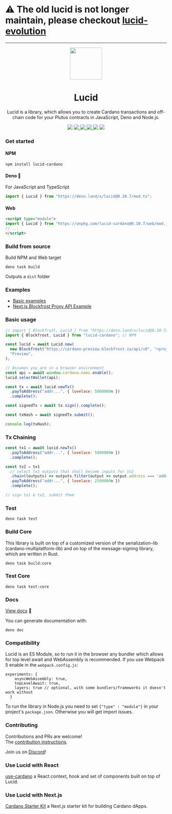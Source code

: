 
# ⚠️ The old lucid is not longer maintain, please checkout [lucid-evolution](https://github.com/Anastasia-Labs/lucid-evolution)


----


<p align="center">
  <img width="100px" src="./logo/lucid.svg" align="center"/>
  <h1 align="center">Lucid</h1>
  <p align="center">Lucid is a library, which allows you to create Cardano transactions and off-chain code for your Plutus contracts in JavaScript, Deno and Node.js.</p>

<p align="center">
    <img src="https://img.shields.io/github/commit-activity/m/berry-pool/lucid?style=for-the-badge" />
    <a href="https://www.npmjs.com/package/lucid-cardano">
      <img src="https://img.shields.io/npm/v/lucid-cardano?style=for-the-badge" />
    </a>
     <a href="https://doc.deno.land/https://deno.land/x/lucid/mod.ts">
      <img src="https://img.shields.io/readthedocs/cardano-lucid?style=for-the-badge" />
    </a>
    <a href="https://www.npmjs.com/package/lucid-cardano">
      <img src="https://img.shields.io/npm/dw/lucid-cardano?style=for-the-badge" />
    </a>
    <img src="https://img.shields.io/npm/l/lucid-cardano?style=for-the-badge" />
    <a href="https://twitter.com/spacebudzNFT">
      <img src="https://img.shields.io/twitter/follow/spacebudzNFT?style=for-the-badge&logo=twitter" />
    </a>
  </p>

</p>

### Get started

#### NPM

```
npm install lucid-cardano
```

#### Deno 🦕

For JavaScript and TypeScript

```js
import { Lucid } from "https://deno.land/x/lucid@0.10.7/mod.ts";
```

#### Web

```html
<script type="module">
import { Lucid } from "https://unpkg.com/lucid-cardano@0.10.7/web/mod.js"
// ...
</script>
```

### 

### Build from source

Build NPM and Web target

```
deno task build
```

Outputs a `dist` folder

### Examples

- [Basic examples](./src/examples/)
- [Next.js Blockfrost Proxy API Example](https://github.com/GGAlanSmithee/cardano-lucid-blockfrost-proxy-example)

### Basic usage

```js
// import { Blockfrost, Lucid } from "https://deno.land/x/lucid@0.10.7/mod.ts"; Deno
import { Blockfrost, Lucid } from "lucid-cardano"; // NPM

const lucid = await Lucid.new(
  new Blockfrost("https://cardano-preview.blockfrost.io/api/v0", "<projectId>"),
  "Preview",
);

// Assumes you are in a browser environment
const api = await window.cardano.nami.enable();
lucid.selectWallet(api);

const tx = await lucid.newTx()
  .payToAddress("addr...", { lovelace: 5000000n })
  .complete();

const signedTx = await tx.sign().complete();

const txHash = await signedTx.submit();

console.log(txHash);
```

### Tx Chaining

```js
const tx1 = await lucid.newTx()
  .payToAddress("addr...", { lovelace: 5000000n })
  .complete();

const tx2 = tx1
  // select tx1 outputs that shall become inputs for tx2
  .chain((outputs) => outputs.filter(output => output.address === 'addr...'))
  .payToAddress("addr...", { lovelace: 2500000n })
  .complete();

// sign tx1 & tx2, submit them
```

### Test

```
deno task test
```

### Build Core

This library is built on top of a customized version of the serialization-lib
(cardano-multiplatform-lib) and on top of the message-signing library, which are
written in Rust.

```
deno task build:core
```

### Test Core

```
deno task test:core
```

### Docs

[View docs](https://doc.deno.land/https://deno.land/x/lucid/mod.ts) 📖

You can generate documentation with:

```
deno doc
```

### Compatibility

Lucid is an ES Module, so to run it in the browser any bundler which allows for
top level await and WebAssembly is recommended. If you use Webpack 5 enable in
the `webpack.config.js`:

```
experiments: {
    asyncWebAssembly: true,
    topLevelAwait: true,
    layers: true // optional, with some bundlers/frameworks it doesn't work without
  }
```

To run the library in Node.js you need to set `{"type" : "module"}` in your
project's `package.json`. Otherwise you will get import issues.

### Contributing

Contributions and PRs are welcome!\
The [contribution instructions](./CONTRIBUTING.md).

Join us on [Discord](https://discord.gg/82MWs63Tdm)!

### Use Lucid with React

[use-cardano](https://use-cardano.alangaming.com/) a React context, hook and set
of components built on top of Lucid.

### Use Lucid with Next.js

[Cardano Starter Kit](https://cardano-starter-kit.alangaming.com/) a Next.js
starter kit for building Cardano dApps.
